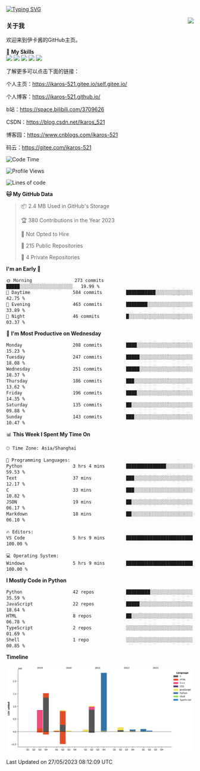 [![Typing SVG](https://readme-typing-svg.herokuapp.com?size=25&duration=2500&color=8C43EA&vCenter=true&width=200&height=40&lines=Hi+Welcome+%F0%9F%91%8B%F0%9F%8F%BB;I'm+Love丶伊卡洛斯)](https://git.io/typing-svg)

<a href="#">
  <img align="right" src="https://github-readme-stats.vercel.app/api?username=Ikaros-521&count_private=true&show_icons=true&bg_color=15,f2f7fd,E0EAFC" />
</a>

### 关于我

欢迎来到伊卡酱的GitHub主页。

🌟 **My Skills**  
![](https://img.shields.io/badge/-C-A8B9CC?style=flat-square&logo=C&logoColor=fff)
![](https://img.shields.io/badge/-Python-3776AB?style=flat-square&logo=Python&logoColor=fff)
![](https://img.shields.io/badge/-JavaScript-F7DF1E?style=flat-square&logo=JavaScript&logoColor=fff)
![](https://img.shields.io/badge/-C++-00599C?style=flat-square&logo=Cpp&logoColor=fff)
![](https://img.shields.io/badge/-Linux-000000?style=flat-square&logo=Linux&logoColor=fff)

了解更多可以点击下面的链接：

个人主页：https://ikaros-521.gitee.io/self.gitee.io/

个人博客：https://ikaros-521.github.io/   

b站：https://space.bilibili.com/3709626

CSDN：https://blog.csdn.net/Ikaros_521

博客园：https://www.cnblogs.com/ikaros-521

码云：https://gitee.com/ikaros-521

<!--START_SECTION:waka-->
![Code Time](http://img.shields.io/badge/Code%20Time-196%20hrs%2023%20mins-blue)

![Profile Views](http://img.shields.io/badge/Profile%20Views-47-blue)

![Lines of code](https://img.shields.io/badge/From%20Hello%20World%20I%27ve%20Written-7.1%20million%20lines%20of%20code-blue)

**🐱 My GitHub Data** 

> 📦 2.4 MB Used in GitHub's Storage 
 > 
> 🏆 380 Contributions in the Year 2023
 > 
> 🚫 Not Opted to Hire
 > 
> 📜 215 Public Repositories 
 > 
> 🔑 4 Private Repositories 
 > 
**I'm an Early 🐤** 

```text
🌞 Morning                273 commits         █████░░░░░░░░░░░░░░░░░░░░   19.99 % 
🌆 Daytime                584 commits         ███████████░░░░░░░░░░░░░░   42.75 % 
🌃 Evening                463 commits         ████████░░░░░░░░░░░░░░░░░   33.89 % 
🌙 Night                  46 commits          █░░░░░░░░░░░░░░░░░░░░░░░░   03.37 % 
```
📅 **I'm Most Productive on Wednesday** 

```text
Monday                   208 commits         ████░░░░░░░░░░░░░░░░░░░░░   15.23 % 
Tuesday                  247 commits         █████░░░░░░░░░░░░░░░░░░░░   18.08 % 
Wednesday                251 commits         █████░░░░░░░░░░░░░░░░░░░░   18.37 % 
Thursday                 186 commits         ███░░░░░░░░░░░░░░░░░░░░░░   13.62 % 
Friday                   196 commits         ████░░░░░░░░░░░░░░░░░░░░░   14.35 % 
Saturday                 135 commits         ██░░░░░░░░░░░░░░░░░░░░░░░   09.88 % 
Sunday                   143 commits         ███░░░░░░░░░░░░░░░░░░░░░░   10.47 % 
```


📊 **This Week I Spent My Time On** 

```text
🕑︎ Time Zone: Asia/Shanghai

💬 Programming Languages: 
Python                   3 hrs 4 mins        ███████████████░░░░░░░░░░   59.53 % 
Text                     37 mins             ███░░░░░░░░░░░░░░░░░░░░░░   12.17 % 
C                        33 mins             ███░░░░░░░░░░░░░░░░░░░░░░   10.82 % 
JSON                     19 mins             ██░░░░░░░░░░░░░░░░░░░░░░░   06.17 % 
Markdown                 18 mins             ██░░░░░░░░░░░░░░░░░░░░░░░   06.10 % 

🔥 Editors: 
VS Code                  5 hrs 9 mins        █████████████████████████   100.00 % 

💻 Operating System: 
Windows                  5 hrs 9 mins        █████████████████████████   100.00 % 
```

**I Mostly Code in Python** 

```text
Python                   42 repos            █████████░░░░░░░░░░░░░░░░   35.59 % 
JavaScript               22 repos            █████░░░░░░░░░░░░░░░░░░░░   18.64 % 
HTML                     8 repos             ██░░░░░░░░░░░░░░░░░░░░░░░   06.78 % 
TypeScript               2 repos             ░░░░░░░░░░░░░░░░░░░░░░░░░   01.69 % 
Shell                    1 repo              ░░░░░░░░░░░░░░░░░░░░░░░░░   00.85 % 
```



**Timeline**

![Lines of Code chart](https://raw.githubusercontent.com/Ikaros-521/Ikaros-521/main/assets/bar_graph.png)


 Last Updated on 27/05/2023 08:12:09 UTC
<!--END_SECTION:waka-->


<!--
**Ikaros-521/Ikaros-521** is a ✨ _special_ ✨ repository because its `README.md` (this file) appears on your GitHub profile.

Here are some ideas to get you started:

- 🔭 I’m currently working on ...
- 🌱 I’m currently learning ...
- 👯 I’m looking to collaborate on ...
- 🤔 I’m looking for help with ...
- 💬 Ask me about ...
- 📫 How to reach me: ...
- 😄 Pronouns: ...
- ⚡ Fun fact: ...
-->
